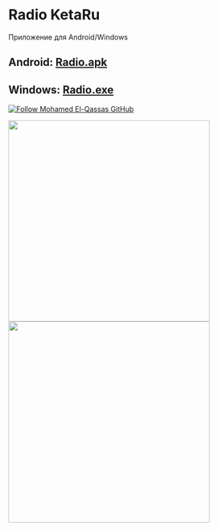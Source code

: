 # Radio KetaRu
Приложение для Android/Windows

## Android: [Radio.apk](https://github.com/lisikme/live.ketaru.com/releases/download/Stable/radio.apk)
## Windows: [Radio.exe](https://github.com/lisikme/live.ketaru.com/releases/download/Stable/radio.exe)

[![Follow Mohamed El-Qassas GitHub](https://i.imgur.com/4SrMGvR.png)](https://live.ketaru.com/)

<p float="left">
<img src="https://raw.githubusercontent.com/lisikme/live.ketaru.com/main/Screenshot_20240622_155402.jpg" style="width:400px;"/>
<img src="https://raw.githubusercontent.com/lisikme/live.ketaru.com/main/Screenshot_20240622_155417.jpg" style="width:400px;"/>
</p>
